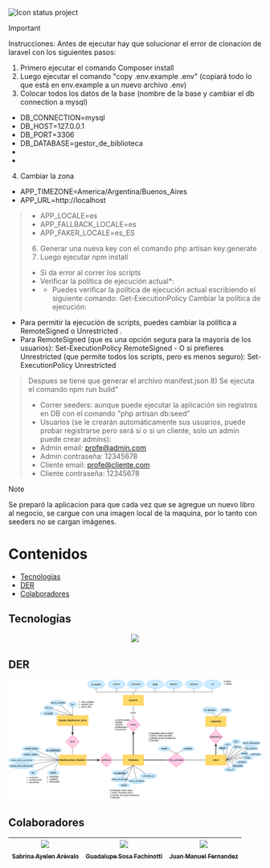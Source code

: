 ![Icon status project](http://img.shields.io/static/v1?label=STATUS&message=In%20development&color=RED&style=for-the-badge)

>[!IMPORTANT]
> Instrucciones:
> Antes de ejecutar hay que solucionar el error de clonacion de laravel con los siguientes pasos:
> 1) Primero ejecutar el comando Composer install
> 2) Luego ejecutar el comando "copy .env.example .env" (copiará todo lo que está en env.example a un nuevo archivo .env)
> 3) Colocar todos los datos de la base (nombre de la base y cambiar el db connection a mysql)
>- DB_CONNECTION=mysql
>- DB_HOST=127.0.0.1
>- DB_PORT=3306
>- DB_DATABASE=gestor_de_biblioteca
>-  
>-  
> 4) Cambiar la zona
>- APP_TIMEZONE=America/Argentina/Buenos_Aires
>- APP_URL=http://localhost

 >- APP_LOCALE=es
 >- APP_FALLBACK_LOCALE=es
 >- APP_FAKER_LOCALE=es_ES
> 6) Generar una nueva key con el comando php artisan key:generate
> 7) Luego ejecutar npm install
>-	Si da error al correr los scripts 
>-	 Verificar la política de ejecución actual*: 
>-   - Puedes verificar la política de ejecución actual escribiendo el siguiente comando:
>		Get-ExecutionPolicy
	 Cambiar la política de ejecución: 
   - Para permitir la ejecución de scripts, puedes cambiar la política a  RemoteSigned  o  Unrestricted .  
   - Para  RemoteSigned  (que es una opción segura para la mayoría de los usuarios):
	Set-ExecutionPolicy RemoteSigned
	- O si prefieres  Unrestricted  (que permite todos los scripts, pero es menos seguro):
	Set-ExecutionPolicy Unrestricted
> Despues se tiene que generar el archivo manifest.json
> 8) Se ejecuta el comando npm run build"
>- Correr seeders: aunque puede ejecutar la aplicación sin registros en DB con el comando "php artisan db:seed"
>- Usuarios (se le crearán automáticamente sus usuarios, puede probar registrarse pero será si o si un cliente, solo un admin puede crear admins): 
> - Admin email: profe@admin.com
> - Admin contraseña: 12345678
> - Cliente email: profe@cliente.com
> - Cliente contraseña: 12345678

>[!NOTE]
>Se preparó la aplicacion para que cada vez que se agregue un nuevo libro al negocio, se cargue con una imagen local de la maquina, por lo tanto con seeders no se cargan imágenes.
  
# Contenidos
- [Tecnologías](#tecnologías)
- [DER](#der)
- [Colaboradores](#colaboradores)


## Tecnologías
<p align="center">
  <a href="https://skillicons.dev">
    <img src="https://skillicons.dev/icons?i=html,css,js,php,laravel,git&perline=3" />
  </a>
</p>

## DER
<p align="center">
  <img src="Gestor_De_Biblioteca/public/assets/img/DER- GESTOR DE BIBLIOTECA.drawio.png" width=800><br>
</p>



## Colaboradores
| [<img src="https://avatars.githubusercontent.com/u/113538071?v=4" width=115><br><sub>Sabrina Ayelen Arévalo</sub>](https://github.com/sbrn-9) |  [<img src="https://avatars.githubusercontent.com/u/128063237?v=4" width=115><br><sub>Guadalupe Sosa Fachinotti</sub>](https://github.com/GuadaFachinotti) |  [<img src="https://avatars.githubusercontent.com/u/163222282?v=4" width=115><br><sub>Juan Manuel Fernandez</sub>](https://github.com/jumanandez) |
| :---: | :---: | :---: |




